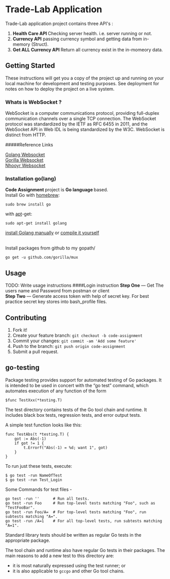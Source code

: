 # Trade-Lab Application

Trade-Lab application project contains three API's :
1. <b>Health Care API </b> Checking server health. i.e. server running or not.
2. <b>Currency API</b> passing currency symbol and getting data from in-memory (Struct).
3. <b>Get ALL Currency API </b> Return all currency exist in the in-momeory data.


## Getting Started

These instructions will get you a copy of the project up and running on your local machine for development and testing purposes. See deployment for notes on how to deploy the project on a live system.

### Whats is WebSocket ?
WebSocket is a computer communications protocol, providing full-duplex communication channels over a single TCP connection.
The WebSocket protocol was standardized by the IETF as RFC 6455 in 2011, and the WebSocket API in Web IDL is being standardized by the W3C. WebSocket is distinct from HTTP.

#####Reference Links

[Golang Websocket](https://godoc.org/golang.org/x/net/websocket)
<br/>[Gorilla Websocket](https://godoc.org/github.com/gorilla/websocket)
<br/>[Nhooyr Websocket](https://godoc.org/nhooyr.io/websocket)



### Installation go(lang)

<b>Code Assignment </b> project is <b> Go language </b> based.
<br/>Install Go with [homebrew](https://brew.sh/):

```Shell
sudo brew install go
```

with [apt](https://packages.qa.debian.org/a/apt.html)-get:

```Shell
sudo apt-get install golang
```

[install Golang manually](https://golang.org/doc/install)
or
[compile it yourself](https://golang.org/doc/install/source)


<br/>Install packages from github to my gopath/
```Shell
go get -u github.com/gorilla/mux
```

## Usage

TODO: Write usage instructions
####Login instruction
<b>Step One</b> — Get The users name and Password from postman or client
<br/><b>Step Two</b> — Generate access token with help of secret key. For best practice secret key stores into bash_profile files.

## Contributing

1. Fork it!
2. Create your feature branch: `git checkout -b code-assignment`
3. Commit your changes: `git commit -am 'Add some feature'`
4. Push to the branch: `git push origin code-assignment`
5. Submit a pull request.

## go-testing
Package testing provides support for automated testing of Go packages. It is intended to be used in concert with the “go test” command, which automates execution of any function of the form
        
    $func TestXxx(*testing.T)

The test directory contains tests of the Go tool chain and runtime.
It includes black box tests, regression tests, and error output tests.

A simple test function looks like this:

    func TestAbs(t *testing.T) {
        got := Abs(-1)
        if got != 1 {
            t.Errorf("Abs(-1) = %d; want 1", got)
        }
    }

To run just these tests, execute:

    $ go test -run NameOfTest
    $ go test -run Test_Login
    
   Some Commands for test files -
    
    go test -run ''      # Run all tests.
    go test -run Foo     # Run top-level tests matching "Foo", such as "TestFooBar".
    go test -run Foo/A=  # For top-level tests matching "Foo", run subtests matching "A=".
    go test -run /A=1    # For all top-level tests, run subtests matching "A=1".
   

Standard library tests should be written as regular Go tests in the appropriate package.

The tool chain and runtime also have regular Go tests in their packages.
The main reasons to add a new test to this directory are:

* it is most naturally expressed using the test runner; or
* it is also applicable to `gccgo` and other Go tool chains.
